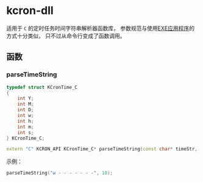 # kcron-dll

适用于 `C` 的定时任务时间字符串解析器函数库，
参数规范与使用[EXE应用程序](https://github.com/kuyoru-kamikisho/kcron)的方式十分类似，
只不过从命令行变成了函数调用。

## 函数

### parseTimeString

```c++
typedef struct KCronTime_C
{
	int Y;
	int M;
	int D;
	int w;
	int h;
	int m;
	int s;
} KCronTime_C;
```

```c++
extern "C" KCRON_API KCronTime_C* parseTimeString(const char* timeStr, int lineNums);
```

示例：

```c++
parseTimeString("w - - - - - - -", 10);
```